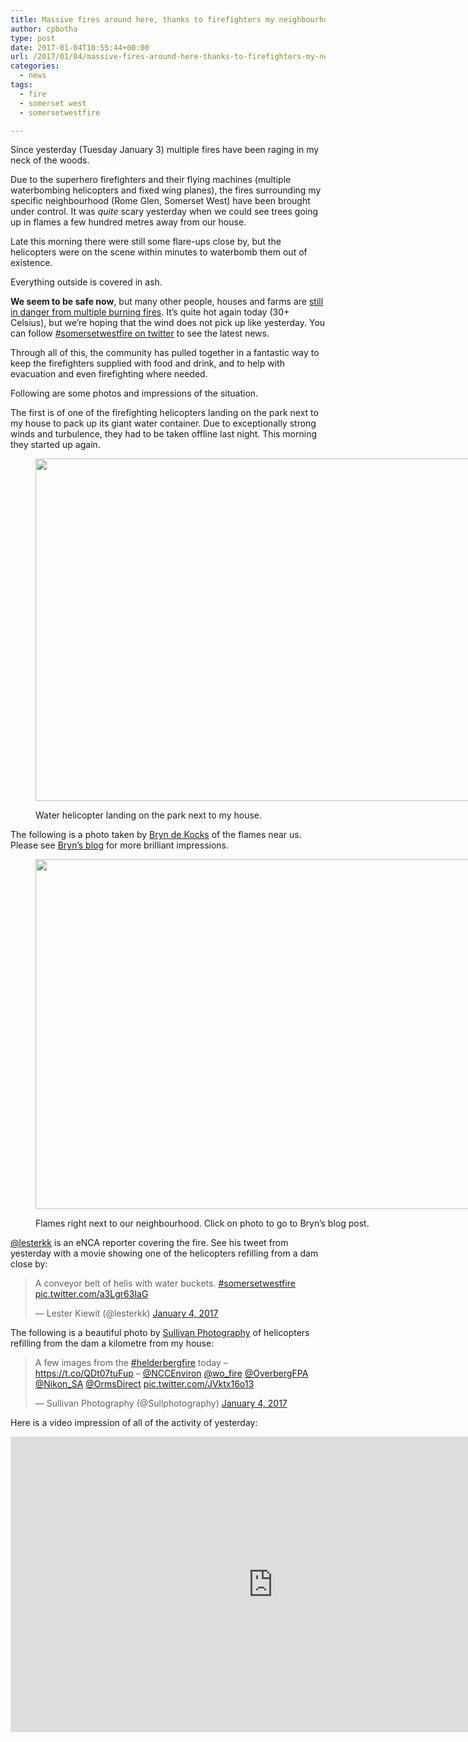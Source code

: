 ```yaml
---
title: Massive fires around here, thanks to firefighters my neighbourhood escaped!
author: cpbotha
type: post
date: 2017-01-04T10:55:44+00:00
url: /2017/01/04/massive-fires-around-here-thanks-to-firefighters-my-neighbourhood-escaped/
categories:
  - news
tags:
  - fire
  - somerset west
  - somersetwestfire

---
```

Since yesterday (Tuesday January 3) multiple fires have been raging in my neck of the woods.

Due to the superhero firefighters and their flying machines (multiple waterbombing helicopters and fixed wing planes), the fires surrounding my specific neighbourhood (Rome Glen, Somerset West) have been brought under control. It was _quite_ scary yesterday when we could see trees going up in flames a few hundred metres away from our house.

Late this morning there were still some flare-ups close by, but the helicopters were on the scene within minutes to waterbomb them out of existence.

Everything outside is covered in ash.

**We seem to be safe now**, but many other people, houses and farms are [still in danger from multiple burning fires][1]. It&#8217;s quite hot again today (30+ Celsius), but we&#8217;re hoping that the wind does not pick up like yesterday. You can follow [#somersetwestfire on twitter][2] to see the latest news.

Through all of this, the community has pulled together in a fantastic way to keep the firefighters supplied with food and drink, and to help with evacuation and even firefighting where needed.

Following are some photos and impressions of the situation.

The first is of one of the firefighting helicopters landing on the park next to my house to pack up its giant water container. Due to exceptionally strong winds and turbulence, they had to be taken offline last night. This morning they started up again.<figure id="attachment_2704" aria-describedby="caption-attachment-2704" style="width: 840px" class="wp-caption alignnone"><a href="https://cpbotha.net/wp-content/uploads/2017/01/Screen-Shot-2017-01-04-at-12.21.18-PM.png" data-rel="lightbox-image-0" data-rl_title="" data-rl_caption="" title="">

<img data-attachment-id="2704" data-permalink="https://cpbotha.net/2017/01/04/massive-fires-around-here-thanks-to-firefighters-my-neighbourhood-escaped/screen-shot-2017-01-04-at-12-21-18-pm/" data-orig-file="https://cpbotha.net/wp-content/uploads/2017/01/Screen-Shot-2017-01-04-at-12.21.18-PM.png" data-orig-size="1459,952" data-comments-opened="1" data-image-meta="{&quot;aperture&quot;:&quot;0&quot;,&quot;credit&quot;:&quot;&quot;,&quot;camera&quot;:&quot;&quot;,&quot;caption&quot;:&quot;&quot;,&quot;created_timestamp&quot;:&quot;0&quot;,&quot;copyright&quot;:&quot;&quot;,&quot;focal_length&quot;:&quot;0&quot;,&quot;iso&quot;:&quot;0&quot;,&quot;shutter_speed&quot;:&quot;0&quot;,&quot;title&quot;:&quot;&quot;,&quot;orientation&quot;:&quot;0&quot;}" data-image-title="Screen Shot 2017-01-04 at 12.21.18 PM" data-image-description="" data-medium-file="https://cpbotha.net/wp-content/uploads/2017/01/Screen-Shot-2017-01-04-at-12.21.18-PM-300x196.png" data-large-file="https://cpbotha.net/wp-content/uploads/2017/01/Screen-Shot-2017-01-04-at-12.21.18-PM-1024x668.png" class="size-large wp-image-2704" src="https://cpbotha.net/wp-content/uploads/2017/01/Screen-Shot-2017-01-04-at-12.21.18-PM-1024x668.png" alt="" width="840" height="548" srcset="https://cpbotha.net/wp-content/uploads/2017/01/Screen-Shot-2017-01-04-at-12.21.18-PM-1024x668.png 1024w, https://cpbotha.net/wp-content/uploads/2017/01/Screen-Shot-2017-01-04-at-12.21.18-PM-300x196.png 300w, https://cpbotha.net/wp-content/uploads/2017/01/Screen-Shot-2017-01-04-at-12.21.18-PM-768x501.png 768w, https://cpbotha.net/wp-content/uploads/2017/01/Screen-Shot-2017-01-04-at-12.21.18-PM-1200x783.png 1200w, https://cpbotha.net/wp-content/uploads/2017/01/Screen-Shot-2017-01-04-at-12.21.18-PM.png 1459w" sizes="(max-width: 709px) 85vw, (max-width: 909px) 67vw, (max-width: 1362px) 62vw, 840px" /></a><figcaption id="caption-attachment-2704" class="wp-caption-text">Water helicopter landing on the park next to my house.</figcaption></figure> 

The following is a photo taken by [Bryn de Kocks][3] of the flames near us. Please see [Bryn&#8217;s blog][4] for more brilliant impressions.<figure id="attachment_2708" aria-describedby="caption-attachment-2708" style="width: 840px" class="wp-caption alignnone">

[<img data-attachment-id="2708" data-permalink="https://cpbotha.net/2017/01/04/massive-fires-around-here-thanks-to-firefighters-my-neighbourhood-escaped/bryn_de_kocks_rome_glen_fire/" data-orig-file="https://cpbotha.net/wp-content/uploads/2017/01/bryn_de_kocks_rome_glen_fire.jpg" data-orig-size="1900,1267" data-comments-opened="1" data-image-meta="{&quot;aperture&quot;:&quot;0&quot;,&quot;credit&quot;:&quot;&quot;,&quot;camera&quot;:&quot;&quot;,&quot;caption&quot;:&quot;&quot;,&quot;created_timestamp&quot;:&quot;0&quot;,&quot;copyright&quot;:&quot;&quot;,&quot;focal_length&quot;:&quot;0&quot;,&quot;iso&quot;:&quot;0&quot;,&quot;shutter_speed&quot;:&quot;0&quot;,&quot;title&quot;:&quot;&quot;,&quot;orientation&quot;:&quot;0&quot;}" data-image-title="bryn_de_kocks_rome_glen_fire" data-image-description="" data-medium-file="https://cpbotha.net/wp-content/uploads/2017/01/bryn_de_kocks_rome_glen_fire-300x200.jpg" data-large-file="https://cpbotha.net/wp-content/uploads/2017/01/bryn_de_kocks_rome_glen_fire-1024x683.jpg" class="wp-image-2708 size-large" src="https://cpbotha.net/wp-content/uploads/2017/01/bryn_de_kocks_rome_glen_fire-1024x683.jpg" width="840" height="560" srcset="https://cpbotha.net/wp-content/uploads/2017/01/bryn_de_kocks_rome_glen_fire-1024x683.jpg 1024w, https://cpbotha.net/wp-content/uploads/2017/01/bryn_de_kocks_rome_glen_fire-300x200.jpg 300w, https://cpbotha.net/wp-content/uploads/2017/01/bryn_de_kocks_rome_glen_fire-768x512.jpg 768w, https://cpbotha.net/wp-content/uploads/2017/01/bryn_de_kocks_rome_glen_fire-1200x800.jpg 1200w" sizes="(max-width: 709px) 85vw, (max-width: 909px) 67vw, (max-width: 1362px) 62vw, 840px" />][4]<figcaption id="caption-attachment-2708" class="wp-caption-text">Flames right next to our neighbourhood. Click on photo to go to Bryn&#8217;s blog post.</figcaption></figure> 

[@lesterkk][5] is an eNCA reporter covering the fire. See his tweet from yesterday with a movie showing one of the helicopters refilling from a dam close by:

<blockquote class="twitter-tweet" data-width="550">
  <p lang="en" dir="ltr">
    A conveyor belt of helis with water buckets. <a href="https://twitter.com/hashtag/somersetwestfire?src=hash">#somersetwestfire</a> <a href="https://t.co/a3Lgr63IaG">pic.twitter.com/a3Lgr63IaG</a>
  </p>
  
  <p>
    &mdash; Lester Kiewit (@lesterkk) <a href="https://twitter.com/lesterkk/status/816513396166234112">January 4, 2017</a>
  </p>
</blockquote>



The following is a beautiful photo by [Sullivan Photography][6] of helicopters refilling from the dam a kilometre from my house:

<blockquote class="twitter-tweet" data-width="550">
  <p lang="en" dir="ltr">
    A few images from the <a href="https://twitter.com/hashtag/helderbergfire?src=hash">#helderbergfire</a> today &#8211; <a href="https://t.co/QDt07tuFup">https://t.co/QDt07tuFup</a> &#8211; <a href="https://twitter.com/NCCEnviron">@NCCEnviron</a> <a href="https://twitter.com/wo_fire">@wo_fire</a> <a href="https://twitter.com/OverbergFPA">@OverbergFPA</a> <a href="https://twitter.com/Nikon_SA">@Nikon_SA</a> <a href="https://twitter.com/OrmsDirect">@OrmsDirect</a> <a href="https://t.co/JVktx16o13">pic.twitter.com/JVktx16o13</a>
  </p>
  
  <p>
    &mdash; Sullivan Photography (@Sullphotography) <a href="https://twitter.com/Sullphotography/status/816629060264751104">January 4, 2017</a>
  </p>
</blockquote>



Here is a video impression of all of the activity of yesterday:

<div class="jetpack-video-wrapper">
  <span class="embed-youtube" style="text-align:center; display: block;"><iframe class='youtube-player' type='text/html' width='840' height='473' src='https://www.youtube.com/embed/4-Fa5zp-owA?version=3&#038;rel=1&#038;fs=1&#038;autohide=2&#038;showsearch=0&#038;showinfo=1&#038;iv_load_policy=1&#038;wmode=transparent' allowfullscreen='true' style='border:0;'></iframe></span>
</div>

&nbsp;

 [1]: http://www.news24.com/SouthAfrica/News/somerset-west-fires-still-burning-20170104
 [2]: https://twitter.com/hashtag/somersetwestfire
 [3]: http://bryndekocks.com/
 [4]: http://bryndekocks.com/blog/chasing-fires-in-somerset-west-3-january-2017/
 [5]: https://twitter.com/lesterkk
 [6]: https://twitter.com/Sullphotography
